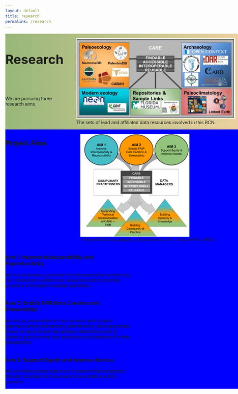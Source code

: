 ```yaml
---
layout: default
title: research
permalink: /research
---
```

<style>

div.text-block-main {
  display: grid;
  grid-template-rows: auto auto auto;
  margin-right:0px;
  padding-bottom:0px;
  }
div.text-block-right {
  margin-right:0px;
  padding-right:0px;
  width:100%;
  padding-left:0px;}
</style>


<div class="text-block-main" style="display:grid;grid-template-rows:auto auto;margin:0;padding-left:0;width:100%;" id="block1">
  <div class="text-block-right" style="display:grid;grid-template-columns:auto auto;background-image:linear-gradient(to left, #f0d2a1, #97b779);padding-left:0;" id="headingblock">
    <div class="text-block-right" style="display:grid;grid-template-rows:auto auto;background-color:transparent;">
      <h1 style="font-size:40px;height:40px;">Research</h1>
      <p>We are pursuing three research aims.</p>
    </div>
    <div class="text-block-right" style="background-color:transparent;padding-left:0;">
      <figure>
        <img src="./images/fairos-stakeholders.jpg" alt="Stakeholders" style="max-width:500px;">
        <figcaption>The sets of lead and affiliated data resources involved in this RCN. </figcaption>
      </figure>
    </div>
  </div>
  
  <div class="text-block-right" style="display:grid;grid-template-rows:auto auto;background-color:blue;padding:0;" id="meatblock">
    <div class="text-block-right" style="display:grid;grid-template-columns:auto auto;">
      <h2>Project Aims</h2>
       <div>
        <figure>
          <img src="./images/rcn_aims.png" alt="goals" style="display:block" align="absbottom">
          <figcaption>The central aims, people, and outcomes that motivate this RCN. </figcaption>
        </figure>
       </div>
    </div>
    <div class="text-block-right" style="display:grid;grid-template-columns:repeat(auto-fill, minmax(400px, 1fr));">
      <div class="text-block-right" style="max-width:400px;">
        <h3> Aim 1: Improve Interoperability and Reproducibility </h3>
        <p> We will a) develop guidance for interoperability among long-tail community-curated data resources and
        b) promote adoption of broader metadata standards. </p>
      </div>
      <div class="text-block-right" style="max-width:400px;">
        <h3> Aim 2: Enable FAIR Data Curation and Stewardship </h3>
        <p>  We will a) promote better data science and curation practices among disciplinary practitioners, with a particular focus on    early-career disciplinary         researchers and b) develop and promote best practices and standards for data stewardship. </p>
      </div>
      <div class="text-block-right" style="max-width:400px;">
        <h3> Aim 3: Support Equity and Improve Access </h3>
        <p> We will democratize science in a manner that recognizes broader concepts of data ownership and ethical data curation. </p>
      </div>
    </div>
</div>
